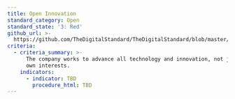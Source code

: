 ```yaml
---
title: Open Innovation
standard_category: Open
standard_state: '3: Red'
github_url: >-
  https://github.com/TheDigitalStandard/TheDigitalStandard/blob/master/Governance%20%26%20Compliance%20(Are%20they%20good%3F)%2FOpen%2FOpen%20Innovation.yaml
criteria:
  - criteria_summary: >-
      The company works to advance all technology and innovation, not just its
      own interests.
    indicators:
      - indicator: TBD
        procedure_html: TBD
---
```


